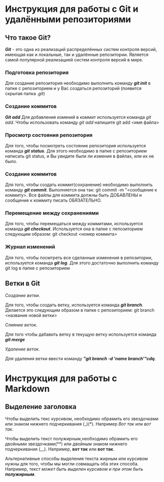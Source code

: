 # Инструкция для работы с Git и удалёнными репозиториями
## Что такое Git? 


**_Git_** - это одна из реализаций распределённых систем контроля версий, имеющая как и локальные, так и удалённые репозитории. Является самой популярной реализацией систем контроля версий в мире.


### Подготовка репозитория 


Для создание репозитория необходимо выполнить команду **_git init_** в папке с репозиторием и у Вас создаться репозиторий (появится скрытая папка ._git_)

### Создание коммитов


**_Git add_**
Для добавления измений в коммит используется команда _git add_. Чтобы использовать команду _git add_ напишите git add <имя файла>

### Просмотр состояния репозитория


Для того, чтобы посмотреть состояние репозитория используется команда **_git status_**. Для этого необходимо в папке с репозиторием написать git status, и Вы увидите были ли измения в файлах, или их не было.

### Создание коммитов


Для того, чтобы создать коммит(сохранение) необходимо выполнить команду **_git commit_**. Выполняется она так: git commit -m "<сообщение к коммиту>. Все файлы для коммита должны быть ДОБАВЛЕНЫ и сообщение к коммиту писать ОБЯЗАТЕЛЬНО.

### Перемещение между сохранениями


Для того, чтобы перемещаться между коммитами, используется команда **_git checkout_**. Используется она в папке с пепозиторием следующим образом: git checkout <номер коммита>

### Журнал изменений


Для того, чтобы посмтреть все сделанные изменения в репозитории, используется команда **_git log_**. Для этого достаточно выполнить команду git log в папке с репозиторием

## Ветки в Git


_Создание ветки_.

Для того, чтобы создать ветку, используется команда **_git branch_**. Делается это следующим образом в папке с репозиторием: git branch <название новой ветки>

_Слияние веток_.

Для того чтобы дабавить ветку в текущую ветку используется команда **_git merge_**

_Удаление веток_.

Для удаления ветки ввести команду **_"git branch -d 'name branch'"cdq_**.

# Инструкция для работы с Markdown

## Выделение заголовка
Чтобы выделить текс курсивом, необходимо обрамить его звездочками или знаком нижнего подчеркивания (_)(*).
 Например *Вот так* или _вот так_.


Чтобы выделить текст полужирным,необходимо обрамить его двойными звездочками(**) или двойным знаком нижнего подчеркивания (__). Например, **вот так** или __вот так__.

Альтернативные способы выделения текста жирным или курсивом нужны для того, чтобы мы могли совмащать оба этих способа. Например, _текст может быть выделен курсивом и при этом быть **полужирным**_.